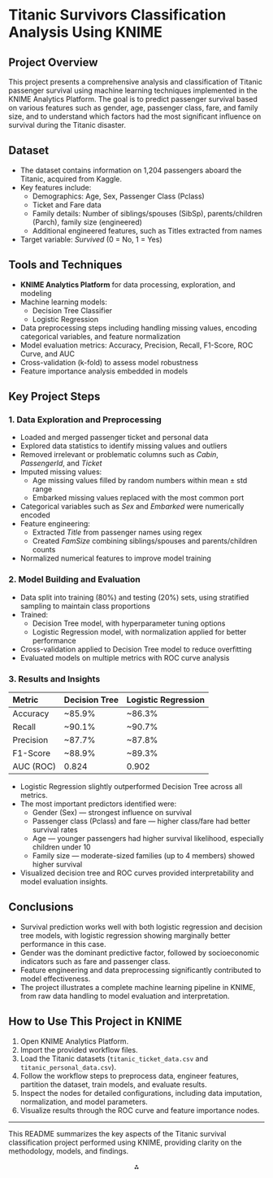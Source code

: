 # Titanic Survivors Classification Analysis Using KNIME

## Project Overview

This project presents a comprehensive analysis and classification of Titanic passenger survival using machine learning techniques implemented in the KNIME Analytics Platform. The goal is to predict passenger survival based on various features such as gender, age, passenger class, fare, and family size, and to understand which factors had the most significant influence on survival during the Titanic disaster.

## Dataset

- The dataset contains information on 1,204 passengers aboard the Titanic, acquired from Kaggle.
- Key features include:
    - Demographics: Age, Sex, Passenger Class (Pclass)
    - Ticket and Fare data
    - Family details: Number of siblings/spouses (SibSp), parents/children (Parch), family size (engineered)
    - Additional engineered features, such as Titles extracted from names
- Target variable: *Survived* (0 = No, 1 = Yes)


## Tools and Techniques

- **KNIME Analytics Platform** for data processing, exploration, and modeling
- Machine learning models:
    - Decision Tree Classifier
    - Logistic Regression
- Data preprocessing steps including handling missing values, encoding categorical variables, and feature normalization
- Model evaluation metrics: Accuracy, Precision, Recall, F1-Score, ROC Curve, and AUC
- Cross-validation (k-fold) to assess model robustness
- Feature importance analysis embedded in models


## Key Project Steps

### 1. Data Exploration and Preprocessing

- Loaded and merged passenger ticket and personal data
- Explored data statistics to identify missing values and outliers
- Removed irrelevant or problematic columns such as *Cabin*, *PassengerId*, and *Ticket*
- Imputed missing values:
    - Age missing values filled by random numbers within mean ± std range
    - Embarked missing values replaced with the most common port
- Categorical variables such as *Sex* and *Embarked* were numerically encoded
- Feature engineering:
    - Extracted *Title* from passenger names using regex
    - Created *FamSize* combining siblings/spouses and parents/children counts
- Normalized numerical features to improve model training


### 2. Model Building and Evaluation

- Data split into training (80%) and testing (20%) sets, using stratified sampling to maintain class proportions
- Trained:
    - Decision Tree model, with hyperparameter tuning options
    - Logistic Regression model, with normalization applied for better performance
- Cross-validation applied to Decision Tree model to reduce overfitting
- Evaluated models on multiple metrics with ROC curve analysis


### 3. Results and Insights

| Metric | Decision Tree | Logistic Regression |
| :-- | :-- | :-- |
| Accuracy | ~85.9% | ~86.3% |
| Recall | ~90.1% | ~90.7% |
| Precision | ~87.7% | ~87.8% |
| F1-Score | ~88.9% | ~89.3% |
| AUC (ROC) | 0.824 | 0.902 |

- Logistic Regression slightly outperformed Decision Tree across all metrics.
- The most important predictors identified were:
    - Gender (Sex) — strongest influence on survival
    - Passenger class (Pclass) and fare — higher class/fare had better survival rates
    - Age — younger passengers had higher survival likelihood, especially children under 10
    - Family size — moderate-sized families (up to 4 members) showed higher survival
- Visualized decision tree and ROC curves provided interpretability and model evaluation insights.


## Conclusions

- Survival prediction works well with both logistic regression and decision tree models, with logistic regression showing marginally better performance in this case.
- Gender was the dominant predictive factor, followed by socioeconomic indicators such as fare and passenger class.
- Feature engineering and data preprocessing significantly contributed to model effectiveness.
- The project illustrates a complete machine learning pipeline in KNIME, from raw data handling to model evaluation and interpretation.


## How to Use This Project in KNIME

1. Open KNIME Analytics Platform.
2. Import the provided workflow files.
3. Load the Titanic datasets (`titanic_ticket_data.csv` and `titanic_personal_data.csv`).
4. Follow the workflow steps to preprocess data, engineer features, partition the dataset, train models, and evaluate results.
5. Inspect the nodes for detailed configurations, including data imputation, normalization, and model parameters.
6. Visualize results through the ROC curve and feature importance nodes.

***

This README summarizes the key aspects of the Titanic survival classification project performed using KNIME, providing clarity on the methodology, models, and findings.

<div style="text-align: center">⁂</div>

[^1]: 230140648.pdf

[^2]: Analysis-of-Titanic-Survival-Data.html

